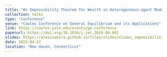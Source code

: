 ```yaml
---
title: "An Impossibility Theorem for Wealth in Heterogeneous-agent Models with Limited Heterogeneity"
collection: talks
type: "Conference"
venue: "Cowles Conference on General Equilibrium and its Applications"
link: https://cowles.yale.edu/events/ge-conference
paperurl: https://doi.org/10.1016/j.jet.2019.04.001
slides: https://alexisakira.github.io/files/slides/slides_impossibility.pdf
date: 2023-04-27
location: "New Haven, Connecticut"
---
```

